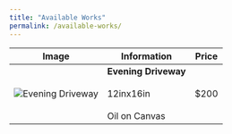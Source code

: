 ```yaml
---
title: "Available Works"
permalink: /available-works/
---
```


| Image                                                                          | Information                                           | Price |
|--------------------------------------------------------------------------------|-------------------------------------------------------| ---   |
| ![Evening Driveway](../assets/images/maine-moments/[2025]Evening_Driveway.png) | **Evening Driveway** <br><br> 12inx16in<br><br> Oil on Canvas | $200 |
